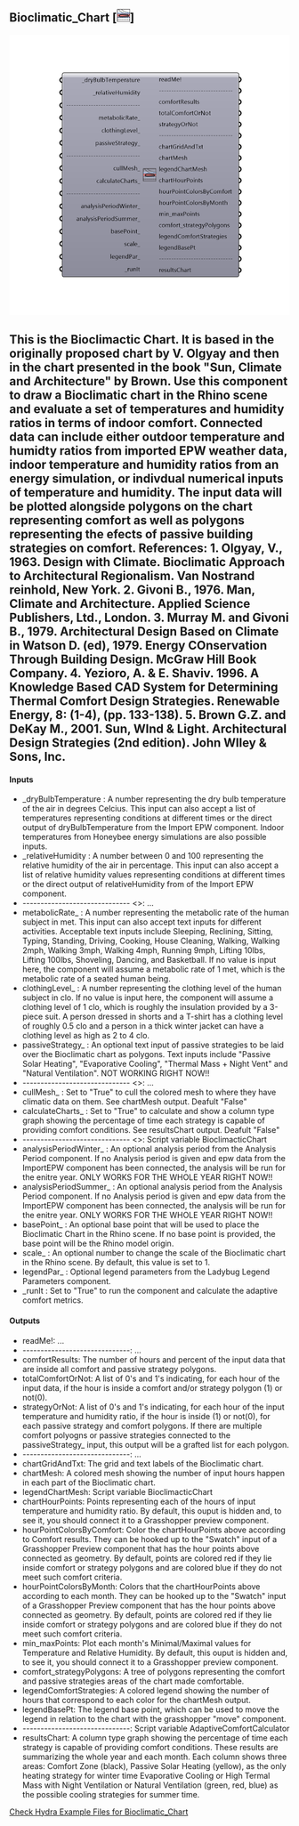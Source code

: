 ## Bioclimatic_Chart [![IMAGE](images/icons/Bioclimatic_Chart.png)]

![IMAGE](images/components/Bioclimatic_Chart.png)

This is the Bioclimactic Chart. It is based in the originally proposed chart by V. Olgyay and then in the chart presented in the book "Sun, Climate and Architecture" by Brown.
 Use this component to draw a Bioclimatic chart in the Rhino scene and evaluate a set of temperatures and humidity ratios in terms of indoor comfort. Connected data can include either outdoor temperature and humidty ratios from imported EPW weather data, indoor temperature and humidity ratios from an energy simulation, or indivdual numerical inputs of temperature and humidity.  The input data will be plotted alongside polygons on the chart representing comfort as well as polygons representing the efects of passive building strategies on comfort.
 References:
     1. Olgyay, V., 1963. Design with Climate. Bioclimatic Approach to Architectural Regionalism. Van Nostrand reinhold, New York.
     2. Givoni B., 1976. Man, Climate and Architecture. Applied Science Publishers, Ltd., London.
     3. Murray M. and Givoni B., 1979. Architectural Design Based on Climate in Watson D. (ed), 1979. Energy COnservation Through Building Design. McGraw Hill Book Company.
     4. Yezioro, A. & E. Shaviv. 1996. A Knowledge Based CAD System for Determining Thermal Comfort Design Strategies. Renewable Energy, 8: (1-4), (pp. 133-138).
     5. Brown G.Z. and DeKay M., 2001. Sun, WInd & Light. Architectural Design Strategies (2nd edition). John WIley  & Sons, Inc.
 -
 

#### Inputs
* _dryBulbTemperature <Required>: A number representing the dry bulb temperature of the air in degrees Celcius. This input can also accept a list of temperatures representing conditions at different times or the direct output of dryBulbTemperature from the Import EPW component.  Indoor temperatures from Honeybee energy simulations are also possible inputs.
* _relativeHumidity <Required>: A number between 0 and 100 representing the relative humidity of the air in percentage. This input can also accept a list of relative humidity values representing conditions at different times or the direct output of relativeHumidity from of the Import EPW component.
* ------------------------------ <>: ...
* metabolicRate_ <Optional>: A number representing the metabolic rate of the human subject in met. This input can also accept text inputs for different activities. Acceptable text inputs include Sleeping, Reclining, Sitting, Typing, Standing, Driving, Cooking, House Cleaning, Walking, Walking 2mph, Walking 3mph, Walking 4mph, Running 9mph, Lifting 10lbs, Lifting 100lbs, Shoveling, Dancing, and Basketball.  If no value is input here, the component will assume a metabolic rate of 1 met, which is the metabolic rate of a seated human being.
* clothingLevel_ <Optional>: A number representing the clothing level of the human subject in clo. If no value is input here, the component will assume a clothing level of 1 clo, which is roughly the insulation provided by a 3-piece suit. A person dressed in shorts and a T-shirt has a clothing level of roughly 0.5 clo and a person in a thick winter jacket can have a clothing level as high as 2 to 4 clo.
* passiveStrategy_ <Optional>: An optional text input of passive strategies to be laid over the Bioclimatic chart as polygons.  Text inputs include "Passive Solar Heating", "Evaporative Cooling", "Thermal Mass + Night Vent" and "Natural Ventilation". NOT WORKING RIGHT NOW!!
* ------------------------------ <>: ...
* cullMesh_ <Optional>: Set to "True" to cull the colored mesh to where they have climatic data on them. See chartMesh output. Deafult "False"
* calculateCharts_ <Optional>: Set to "True" to calculate and show a column type graph showing the percentage of time each strategy is capable of providing comfort conditions. See resultsChart output. Deafult "False"
* ------------------------------ <>: Script variable BioclimacticChart
* analysisPeriodWinter_ <Optional>: An optional analysis period from the Analysis Period component. If no Analysis period is given and epw data from the ImportEPW component has been connected, the analysis will be run for the enitre year. ONLY WORKS FOR THE WHOLE YEAR RIGHT NOW!!
* analysisPeriodSummer_ <Optional>: An optional analysis period from the Analysis Period component. If no Analysis period is given and epw data from the ImportEPW component has been connected, the analysis will be run for the enitre year. ONLY WORKS FOR THE WHOLE YEAR RIGHT NOW!!
* basePoint_ <Optional>: An optional base point that will be used to place the Bioclimatic Chart in the Rhino scene. If no base point is provided, the base point will be the Rhino model origin.
* scale_ <Optional>: An optional number to change the scale of the Bioclimatic chart in the Rhino scene. By default, this value is set to 1.
* legendPar_ <Optional>: Optional legend parameters from the Ladybug Legend Parameters component.
* _runIt <Required>: Set to "True" to run the component and calculate the adaptive comfort metrics.

#### Outputs
* readMe!: ...
* ------------------------------: ...
* comfortResults: The number of hours and percent of the input data that are inside all comfort and passive strategy polygons.
* totalComfortOrNot: A list of 0's and 1's indicating, for each hour of the input data, if the hour is inside a comfort and/or strategy polygon (1) or not(0).
* strategyOrNot: A list of 0's and 1's indicating, for each hour of the input temperature and humidity ratio, if the hour is inside (1) or not(0), for each passive strategy and comfort polygons.  If there are multiple comfort polyogns or passive strategies connected to the passiveStrategy_ input, this output will be a grafted list for each polygon.
* ------------------------------: ...
* chartGridAndTxt: The grid and text labels of the Bioclimatic chart.
* chartMesh: A colored mesh showing the number of input hours happen in each part of the Bioclimatic chart.
* legendChartMesh: Script variable BioclimacticChart
* chartHourPoints: Points representing each of the hours of input temperature and humidity ratio.  By default, this ouput is hidden and, to see it, you should connect it to a Grasshopper preview component.
* hourPointColorsByComfort: Color the chartHourPoints above according to Comfort results. They can be hooked up to the "Swatch" input of a Grasshopper Preview component that has the hour points above connected as geometry.  By default, points are colored red if they lie inside comfort or strategy polygons and are colored blue if they do not meet such comfort criteria.
* hourPointColorsByMonth: Colors that the chartHourPoints above according to each month. They can be hooked up to the "Swatch" input of a Grasshopper Preview component that has the hour points above connected as geometry.  By default, points are colored red if they lie inside comfort or strategy polygons and are colored blue if they do not meet such comfort criteria.
* min_maxPoints: Plot each month's Minimal/Maximal values for Temperature and Relative Humidity. By default, this ouput is hidden and, to see it, you should connect it to a Grasshopper preview component.
* comfort_strategyPolygons: A tree of polygons representing the comfort and passive strategies areas of the chart made comfortable.
* legendComfortStrategies: A colored legend showing the number of hours that correspond to each color for the chartMesh output.
* legendBasePt: The legend base point, which can be used to move the legend in relation to the chart with the grasshopper "move" component.
* ------------------------------: Script variable AdaptiveComfortCalculator
* resultsChart: A column type graph showing the percentage of time each strategy is capable of providing comfort conditions. These results are summarizing the whole year and each month. Each column shows three areas: 
 Comfort Zone (black),
 Passive Solar Heating (yellow), as the only heating strategy for winter time
 Evaporative Cooling or High Termal Mass with Night Ventilation or Natural Ventilation (green, red, blue) as the possible cooling strategies for summer time.


[Check Hydra Example Files for Bioclimatic_Chart](https://hydrashare.github.io/hydra/index.html?keywords=Bioclimatic_Chart)